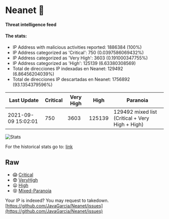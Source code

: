 # Neanet :hocho:
#### Threat intelligence feed
#### The stats:

- IP Address with malicious activities reported: 1886384 (100%)
- IP Address categorized as 'Critical':  750 (0.0397586069432%)
- IP Address categorized as 'Very High':  3603 (0.191000347755%)
- IP Address categorized as 'High':  125139 (6.63380308569)
- Total de direcciones IP indexadas en Neanet:  129492 (6.86456204039%)
- Total de direcciones IP descartadas en Neanet:  1756892 (93.1354379596%)

| Last Update | Critical | Very High | High | Paranoia |
| --- | --- | --- | --- | --- |
| 2021-09-09 15:02:01 | 750 | 3603 | 125139 | 129492 mixed list (Critical + Very High + High)|

![Stats](https://docs.google.com/spreadsheets/d/e/2PACX-1vSnaNMIXVabIpDJjufMlzH7poXnshF3mgd8Is1g9ytUEzVsP5my4Trn8f-xkoLLQ38xpL3HtmUexLo6/pubchart?oid=501124687&format=image)

For the historical stats go to: [link](/stats.csv)
## Raw
- :scream: [Critical](https://raw.githubusercontent.com/JavaGarcia/Neanet/master/blacklists/neanet_critical.txt)
- :fearful: [VeryHigh](https://raw.githubusercontent.com/JavaGarcia/Neanet/master/blacklists/neanet_veryHigh.txtt)
- :frowning: [High](https://raw.githubusercontent.com/JavaGarcia/Neanet/master/blacklists/neanet_high.txt)
- :dizzy_face: [Mixed-Paranoia](https://raw.githubusercontent.com/JavaGarcia/Neanet/master/blacklists/neanet_all.txt)


Your IP is indexed? You may request to takedown. [https://github.com/JavaGarcia/Neanet/issues](https://github.com/JavaGarcia/Neanet/issues)










































































































































































































































































































































































































































































































































































































































































































































































































































































































































































































































































































































































































































































































































































































































































































































































































































































































































































































































































































































































































































































































































































































































































































































































































































































































































































































































































































































































































































































































































































































































































































































































































































































































































































































































































































































































































































































































































































































































































































































































































































































































































































































































































































































































































































































































































































































































































































































































































































































































































































































































































































































































































































































































































































































































































































































































































































































































































































































































































































































































































































































































































































































































































































































































































































































































































































































































































































































































































































































































































































































































































































































































































































































































































































































































































































































































































































































































































































































































































































































































































































































































































































































































































































































































































































































































































































































































































































































































































































